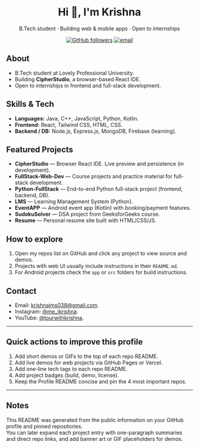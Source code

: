 <h1 align="center">Hi 👋, I'm Krishna</h1>
<p align="center">B.Tech student · Building web & mobile apps · Open to internships</p>

<p align="center">
  <a href="https://github.com/Krishna31m"><img alt="GitHub followers" src="https://img.shields.io/github/followers/Krishna31m?label=Follow&style=social"></a>
  <a href="mailto:krishnajms038@gmail.com"><img alt="email" src="https://img.shields.io/badge/Email-krishnajms038%40gmail.com-green"></a>
</p>

## About
- B.Tech student at Lovely Professional University.  
- Building **CipherStudio**, a browser-based React IDE.  
- Open to internships in frontend and full-stack development.  

## Skills & Tech
- **Languages:** Java, C++, JavaScript, Python, Kotlin.  
- **Frontend:** React, Tailwind CSS, HTML, CSS.  
- **Backend / DB:** Node.js, Express.js, MongoDB, Firebase (learning).  

## Featured Projects
- **CipherStudio** — Browser React IDE. Live preview and persistence (in development).  
- **FullStack-Web-Dev** — Course projects and practice material for full-stack development.  
- **Python-FullStack** — End-to-end Python full-stack project (frontend, backend, DB).  
- **LMS** — Learning Management System (Python).  
- **EventAPP** — Android event app (Kotlin) with booking/payment features.  
- **SudokuSolver** — DSA project from GeeksforGeeks course.  
- **Resume** — Personal resume site built with HTML/CSS/JS.  

## How to explore
1. Open my repos list on GitHub and click any project to view source and demos.  
2. Projects with web UI usually include instructions in their `README.md`.  
3. For Android projects check the `app` or `src` folders for build instructions.

## Contact
- Email: krishnajms038@gmail.com.  
- Instagram: [@me_ikrishna](https://instagram.com/me_ikrishna).  
- YouTube: [@tourwithkrishna](https://www.youtube.com).  

---

## Quick actions to improve this profile
1. Add short demos or GIFs to the top of each repo README.  
2. Add live demos for web projects via GitHub Pages or Vercel.  
3. Add one-line tech tags to each repo README.  
4. Add project badges (build, demo, license).  
5. Keep the Profile README concise and pin the 4 most important repos.  

---

## Notes
This README was generated from the public information on your GitHub profile and pinned repositories.  
You can later expand each project entry with one-paragraph summaries and direct repo links, and add banner art or GIF placeholders for demos.
